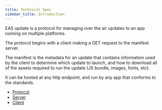 ```yaml
---
title: Technical Spec
sidebar_title: Introduction
---
```

EAS update is a protocol for managing over the air updates to an app running on multiple platforms. 

The protocol begins with a client making a GET request to the manifest server.

The manifest is the metadata for an update that contains information used by the client to determine which update to launch, and how to download all of the assets required to run the update (JS bundle, images, fonts, etc).


It can be hosted at any http endpoint, and run by any app that  conforms to the standards.

- [Protocol](protocol.md)
- [Server](server.md)
- [Client](client.md) 
